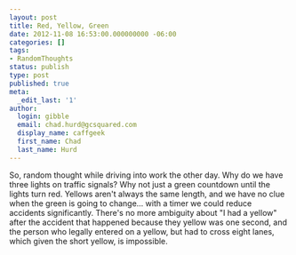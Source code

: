 ```yaml
---
layout: post
title: Red, Yellow, Green
date: 2012-11-08 16:53:00.000000000 -06:00
categories: []
tags:
- RandomThoughts
status: publish
type: post
published: true
meta:
  _edit_last: '1'
author:
  login: gibble
  email: chad.hurd@gcsquared.com
  display_name: caffgeek
  first_name: Chad
  last_name: Hurd
---
```

So, random thought while driving into work the other day. Why do we have three lights on traffic signals? Why not just a green countdown until the lights turn red. Yellows aren't always the same length, and we have no clue when the green is going to change... with a timer we could reduce accidents significantly. There's no more ambiguity about "I had a yellow" after the accident that happened because they yellow was one second, and the person who legally entered on a yellow, but had to cross eight lanes, which given the short yellow, is impossible.

